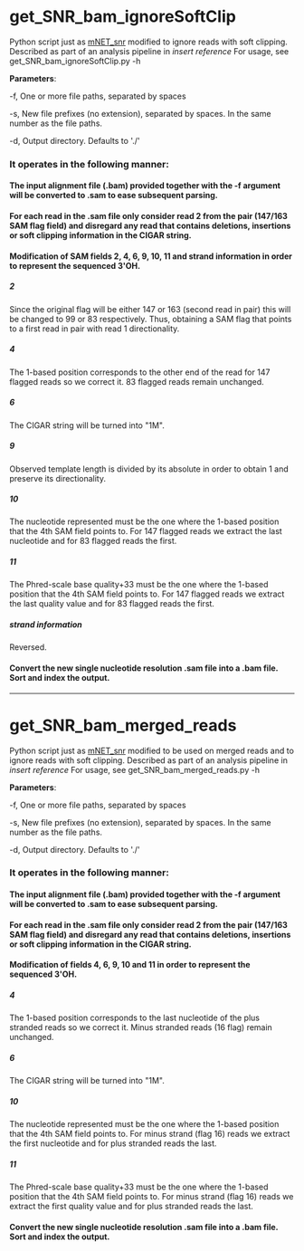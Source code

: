 # get_SNR_bam_ignoreSoftClip

Python script just as [mNET_snr](https://github.com/tomasgomes/mNET_snr) modified to ignore reads with soft clipping.
Described as part of an analysis pipeline in *insert reference*
For usage, see get_SNR_bam_ignoreSoftClip.py -h

**Parameters**:

-f, One or more file paths, separated by spaces

-s, New file prefixes (no extension), separated by spaces. In the same number as the file paths.

-d, Output directory. Defaults to './'



### It operates in the following manner:

#### The input alignment file (.bam) provided together with the -f argument will be converted to .sam to ease subsequent parsing.

#### For each read in the .sam file only consider read 2 from the pair (147/163 SAM flag field) and disregard any read that contains deletions, insertions or soft clipping information in the CIGAR string.

#### Modification of SAM fields 2, 4, 6, 9, 10, 11 and strand information in order to represent the sequenced 3'OH.

##### 2
Since the original flag will be either 147 or 163 (second read in pair) this will be changed to 99 or 83 respectively. Thus, obtaining a SAM flag that points to a first read in pair with read 1 directionality.

##### 4
The 1-based position corresponds to the other end of the read for 147 flagged reads so we correct it. 83 flagged reads remain unchanged.

##### 6
The CIGAR string will be turned into "1M".

##### 9
Observed template length is divided by its absolute in order to obtain 1 and preserve its directionality.

##### 10
The nucleotide represented must be the one where the 1-based position that the 4th SAM field points to. For 147 flagged reads we extract the last nucleotide and for 83 flagged reads the first.

##### 11
The Phred-scale base quality+33 must be the one where the 1-based position that the 4th SAM field points to. For 147 flagged reads we extract the last quality value and for 83 flagged reads the first.

##### strand information
Reversed.
  
#### Convert the new single nucleotide resolution .sam file into a .bam file. Sort and index the output.


-----------------------------------------------------------------------------------------------------------------


# get_SNR_bam_merged_reads

Python script just as [mNET_snr](https://github.com/tomasgomes/mNET_snr) modified to be used on merged reads and to ignore reads with soft clipping.
Described as part of an analysis pipeline in *insert reference*
For usage, see get_SNR_bam_merged_reads.py -h

**Parameters**:

-f, One or more file paths, separated by spaces

-s, New file prefixes (no extension), separated by spaces. In the same number as the file paths.

-d, Output directory. Defaults to './'



### It operates in the following manner:

#### The input alignment file (.bam) provided together with the -f argument will be converted to .sam to ease subsequent parsing.

#### For each read in the .sam file only consider read 2 from the pair (147/163 SAM flag field) and disregard any read that contains deletions, insertions or soft clipping information in the CIGAR string.

#### Modification of fields 4, 6, 9, 10 and 11 in order to represent the sequenced 3'OH.


##### 4
The 1-based position corresponds to the last nucleotide of the plus stranded reads so we correct it. Minus stranded reads (16 flag) remain unchanged.

##### 6
The CIGAR string will be turned into "1M".

##### 10
The nucleotide represented must be the one where the 1-based position that the 4th SAM field points to. For minus strand (flag 16) reads we extract the first nucleotide and for plus stranded reads the last.

##### 11
The Phred-scale base quality+33 must be the one where the 1-based position that the 4th SAM field points to. For minus strand (flag 16) reads we extract the first quality value and for plus stranded reads the last.

  
#### Convert the new single nucleotide resolution .sam file into a .bam file. Sort and index the output.

